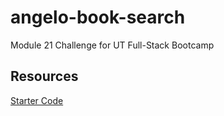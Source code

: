 # angelo-book-search
Module 21 Challenge for UT Full-Stack Bootcamp

## Resources
[Starter Code](https://github.com/coding-boot-camp/solid-broccoli)